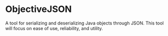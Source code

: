 # ObjectiveJSON
A tool for serializing and deserializing Java objects through JSON. This tool will focus on ease of use, reliability, and utility.
